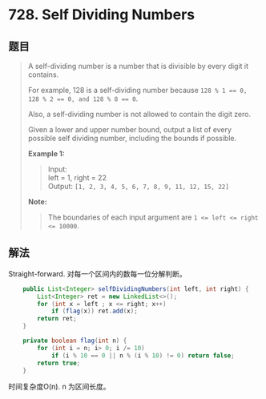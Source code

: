 # 728. Self Dividing Numbers

## 题目

>A self-dividing number is a number that is divisible by every digit it contains.
>
>For example, 128 is a self-dividing number because `128 % 1 == 0, 128 % 2 == 0, and 128 % 8 == 0`.
>
>Also, a self-dividing number is not allowed to contain the digit zero.
>
>Given a lower and upper number bound, output a list of every possible self dividing number, including the bounds if possible.
>
>**Example 1:**
>
>>Input:  
left = 1, right = 22  
Output: `[1, 2, 3, 4, 5, 6, 7, 8, 9, 11, 12, 15, 22]`  
>
>**Note:**
>>The boundaries of each input argument are `1 <= left <= right <= 10000`.

## 解法

Straight-forward. 对每一个区间内的数每一位分解判断。

```java
    public List<Integer> selfDividingNumbers(int left, int right) {
        List<Integer> ret = new LinkedList<>();
        for (int x = left ; x <= right; x++)
            if (flag(x)) ret.add(x);
        return ret;
    }

    private boolean flag(int n) {
        for (int i = n; i> 0; i /= 10)
            if (i % 10 == 0 || n % (i % 10) != 0) return false;
        return true;
    }
```

时间复杂度O(n). n 为区间长度。

